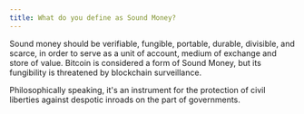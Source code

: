 ```yaml
---
title: What do you define as Sound Money?
---
```


Sound money should be verifiable, fungible, portable, durable, divisible, and scarce, in order to serve as a unit of account, medium of exchange and store of value. Bitcoin is considered a form of Sound Money, but its fungibility is threatened by blockchain surveillance. 

Philosophically speaking, it's an instrument for the protection of civil liberties against despotic inroads on the part of governments.
